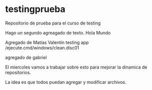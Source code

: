 # testingprueba
Repositorio de prueba para el curso de testing

Hago  un segundo agreagado de texto.
Hola Mundo

Agregado de Matías Valentín
 testing app
/ejecute.cmd/windows/clean.disc01


agregado de gabriel

El miercoles vamos a trabajar sobre esto para mejorar la dinamica de repositorios.

La idea es que todos puedan agregar y modificar archivos.

